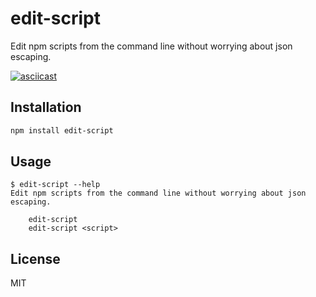 # edit-script

Edit npm scripts from the command line without worrying about json escaping.

[![asciicast](https://asciinema.org/a/92481.png)](https://asciinema.org/a/92481)

## Installation

```bash
npm install edit-script
```

## Usage

```
$ edit-script --help
Edit npm scripts from the command line without worrying about json escaping.

    edit-script
    edit-script <script>
```

## License

MIT
